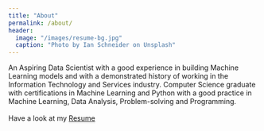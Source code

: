 ```yaml
---
title: "About"
permalink: /about/
header:
  image: "/images/resume-bg.jpg"
  caption: "Photo by Ian Schneider on Unsplash"
---
```


An Aspiring Data Scientist with a good experience in building Machine Learning models and with a demonstrated history of working in the Information Technology and Services industry. Computer Science graduate with certifications in Machine Learning and Python with a good practice in Machine Learning, Data Analysis, Problem-solving and Programming.<br>
<br>
Have a look at my [Resume](/_pages/resume.html)<br>
